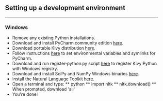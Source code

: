 ## Setting up a development environment
---

### Windows
* Remove any existing Python installations.
* Download and install PyCharm community edition [here](http://www.jetbrains.com/pycharm/download/).
* Download portable Kivy distribution [here](http://kivy.org/docs/installation/installation-windows.html).
* Follow instructions [here](https://groups.google.com/d/msg/kivy-users/xTpib2C8r_A/n6kPu-gAfD8J) to set environmental variables and symlinks for PyCharm.
* Download and run register-python.py script [here](https://code.google.com/p/maphew/source/browse/register-python/register-python.py) to register Kivy Python with Windows registry.
* Download and install SciPy and NumPy Windows binaries [here](http://www.scipy.org/scipylib/download.html).
* Install the Natural Language Toolkit [here](https://pypi.python.org/pypi/nltk).
* Open a terminal and type:
    ** python
    ** import nltk
    ** nltk.download()
    ** When prompted, download 'all'
* You're done!